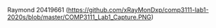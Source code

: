 Raymond
20419661
(https://github.com/xRayMonDxp/comp3111-lab1-2020s/blob/master/COMP3111_Lab1_Capture.PNG)